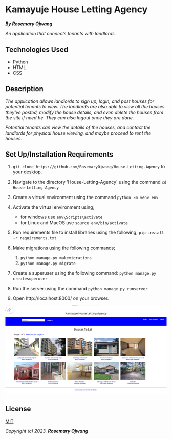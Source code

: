 # Kamayuje House Letting Agency

_**By Rosemary Ojwang**_

*An application that connects tenants with landlords.*

## Technologies Used
* Python
* HTML
* CSS

## Description
*The application allows landlords to sign up, login, and post houses for potential tenants to view. The landlords are also able to view all the houses they've posted, modify the house details, and even delete the houses from the site if need be. They can also logout once they are done.*

*Potential tenants can view the details of the houses, and contact the landlords for physical house viewing, and maybe proceed to rent the houses.*  

## Set Up/Installation Requirements
1. `git clone https://github.com/RosemaryOjwang/House-Letting-Agency` to your desktop.

2. Navigate to the directory 'House-Letting-Agency' using the command `cd House-Letting-Agency`

3. Create a virtual environment using the command `python -m venv env`

4. Activate the virtual environment using;
    * for windows use `env\Scripts\activate`
    * for Linux and MacOS use `source env/bin/activate`

5. Run requirements file to install libraries using the following;
`pip install -r requirements.txt`

6. Make migrations using the following commands;
    1. `python manage.py makemigrations`
    2. `python manage.py migrate`

7. Create a superuser using the following command:
`python manage.py createsuperuser`

8. Run the server using the command `python manage.py runserver`

9. Open http://localhost:8000/ on your browser.

![Home_Page](media/img/App_Screenshot.png)


## License
[MIT](https://opensource.org/license/mit/)

_Copyright (c) 2023._ _**Rosemary Ojwang**_

